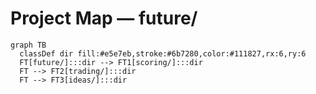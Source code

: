 # Project Map — future/

```mermaid
graph TB
  classDef dir fill:#e5e7eb,stroke:#6b7280,color:#111827,rx:6,ry:6
  FT[future/]:::dir --> FT1[scoring/]:::dir
  FT --> FT2[trading/]:::dir
  FT --> FT3[ideas/]:::dir
```
